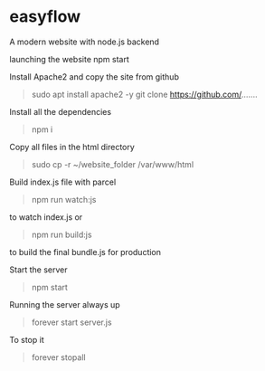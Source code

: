 # easyflow
A modern website with node.js backend

launching the website
npm start


Install Apache2 and copy the site from github
> sudo apt install apache2 -y
> git clone https://github.com/.......

Install all the dependencies
> npm i

Copy all files in the html directory
> sudo cp -r ~/website_folder /var/www/html

Build index.js file with parcel
> npm run watch:js

to watch index.js or

> npm run build:js

to build the final bundle.js for production

Start the server
> npm start

Running the server always up
> forever start server.js

To stop it
> forever stopall